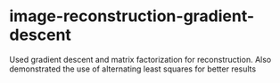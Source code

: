 # image-reconstruction-gradient-descent
Used gradient descent and matrix factorization for reconstruction. Also demonstrated the use of alternating least squares for better results
